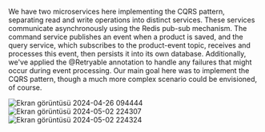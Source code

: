 
We have two microservices here implementing the CQRS pattern, separating read and write operations into distinct services. These services communicate asynchronously using the Redis pub-sub mechanism. 
The command service publishes an event when a product is saved, and the query service, which subscribes to the product-event topic, receives and processes this event, then persists it into its own database. 
Additionally, we've applied the @Retryable annotation to handle any failures that might occur during event processing.
Our main goal here was to implement the CQRS pattern, though a much more complex scenario could be envisioned, of course.


![Ekran görüntüsü 2024-04-26 094444](https://github.com/teomangungoren/cqrs/assets/105017822/bf4333c2-2fd7-44a9-9128-a97750668ed4)
![Ekran görüntüsü 2024-05-02 224307](https://github.com/teomangungoren/cqrs/assets/105017822/ad4c4427-2f98-4b98-b15d-20aa6e185aa4)
![Ekran görüntüsü 2024-05-02 224324](https://github.com/teomangungoren/cqrs/assets/105017822/71460148-5a9b-4187-b6a0-cdc69e10bfad)

